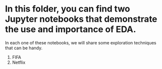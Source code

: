 # In this folder, you can find two Jupyter notebooks that demonstrate the use and importance of EDA.
In each one of these notebooks, we will share some exploration techniques that can be handy.

1) FIFA 
2) Netflix 

